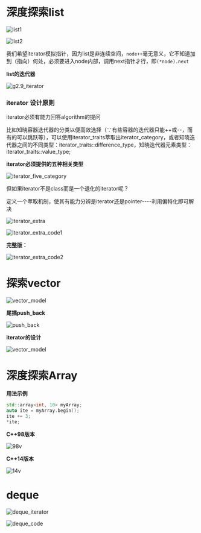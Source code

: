 # 深度探索list

![list1](list/list1.png)

![list2](list/list2.png)

我们希望iterator模拟指针，因为list是非连续空间，`node++`毫无意义，它不知道加到（指向）何处，必须要进入node内部，调用next指针才行，即`(*node).next`

**list的迭代器**

![g2.9_iterator](list/g2.9_iterator.png)

### iterator 设计原则

iterator必须有能力回答algorithm的提问

比如知晓容器迭代器的分类以便高效选择（∵有些容器的迭代器只能++或--，而有的可以跳跃等），可以使用iterator_traits萃取出iterator_category，或者知晓迭代器之间的不同类型：iterator_traits<T>::difference_type，知晓迭代器元素类型：iterator_traits<T>::value_type;

**iterator必须提供的五种相关类型**

![iterator_five_category](list/iterator_five_category.png)

但如果iterator不是class而是一个退化的iterator呢？

定义一个萃取机制，使其有能力分辨是iterator还是pointer----利用偏特化即可解决

![iterator_extra](list/iterator_extra.jpg)

![iterator_extra_code1](list/iterator_extra_code1.png)

**完整版：**

![iterator_extra_code2](list/iterator_extra_code2.png)

# 探索vector

![vector_model](vector/vector_model.png)

**尾插push_back**

![push_back](vector/push_back.png)

**iterator的设计**

![vector_model](vector/iteratorGnuc4.png)

# 深度探索Array

**用法示例**

```cpp
std::array<int, 10> myArray;
auto ite = myArray.begin();
ite += 3;
*ite;
```

**C++98版本**

![98v](array/98v.png)

**C++14版本**

![14v](array/14v.png)

# deque

![deque_iterator](deque/deque_iterator.png)

![deque_code](deque/deque_code.png)
